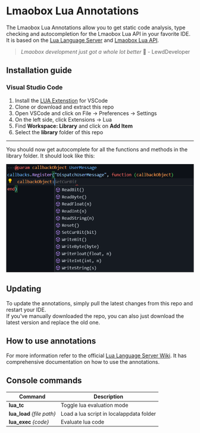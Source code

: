 # Lmaobox Lua Annotations

The Lmaobox Lua Annotations allow you to get static code analysis, type checking and autocompletion for the Lmaobox Lua API in your favorite IDE.\
It is based on the [Lua Language Server](https://github.com/luals/lua-language-server) and [Lmaobox Lua API](https://lmaobox.net/lua/).

> *Lmaobox development just got a whole lot better* 🧠 - LewdDeveloper

## Installation guide

### Visual Studio Code

1. Install the [LUA Extenstion](https://marketplace.visualstudio.com/items?itemName=sumneko.lua) for VSCode
2. Clone or download and extract this repo
3. Open VSCode and click on File -> Preferences -> Settings
4. On the left side, click Extensions -> Lua
5. Find **Workspace: Library** and click on **Add Item**
6. Select the **library** folder of this repo

---

You should now get autocomplete for all the functions and methods in the library folder.
It should look like this:

![Preview](.github/images/AC_Preview.png)

## Updating

To update the annotations, simply pull the latest changes from this repo and restart your IDE.\
If you've manually downloaded the repo, you can also just download the latest version and replace the old one.

## How to use annotations

For more information refer to the official  [Lua Language Server Wiki](https://luals.github.io/).
It has comprehensive documentation on how to use the annotations.

## Console commands

| Command | Description |
| - | - |
| **lua_tc** | Toggle lua evaluation mode |
| **lua_load** *{file path}* | Load a lua script in localappdata folder |
| **lua_exec** *{code}* | Evaluate lua code |
